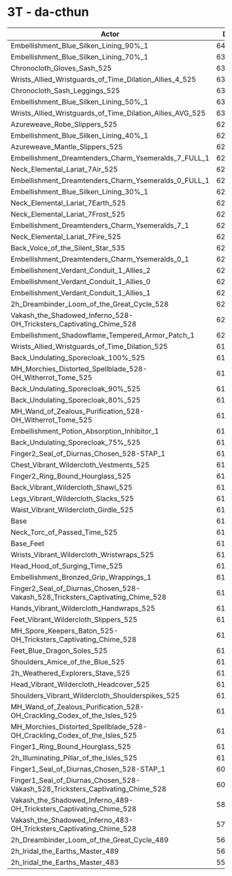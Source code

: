 # 3T - da-cthun
| Actor | DPS | Increase |
|---|:---:|:---:|
|Embellishment_Blue_Silken_Lining_90%_1|640710|3.86%|
|Embellishment_Blue_Silken_Lining_70%_1|635388|2.99%|
|Chronocloth_Gloves_Sash_525|634198|2.80%|
|Wrists_Allied_Wristguards_of_Time_Dilation_Allies_4_525|633392|2.67%|
|Chronocloth_Sash_Leggings_525|632446|2.52%|
|Embellishment_Blue_Silken_Lining_50%_1|630360|2.18%|
|Wrists_Allied_Wristguards_of_Time_Dilation_Allies_AVG_525|630129|2.14%|
|Azureweave_Robe_Slippers_525|629464|2.03%|
|Embellishment_Blue_Silken_Lining_40%_1|627977|1.79%|
|Azureweave_Mantle_Slippers_525|627896|1.78%|
|Embellishment_Dreamtenders_Charm_Ysemeralds_7_FULL_1|626874|1.61%|
|Neck_Elemental_Lariat_7Air_525|626500|1.55%|
|Embellishment_Dreamtenders_Charm_Ysemeralds_0_FULL_1|625643|1.41%|
|Embellishment_Blue_Silken_Lining_30%_1|625321|1.36%|
|Neck_Elemental_Lariat_7Earth_525|625241|1.35%|
|Neck_Elemental_Lariat_7Frost_525|625034|1.32%|
|Embellishment_Dreamtenders_Charm_Ysemeralds_7_1|625014|1.31%|
|Neck_Elemental_Lariat_7Fire_525|624736|1.27%|
|Back_Voice_of_the_Silent_Star_535|622702|0.94%|
|Embellishment_Dreamtenders_Charm_Ysemeralds_0_1|622430|0.89%|
|Embellishment_Verdant_Conduit_1_Allies_2|621926|0.81%|
|Embellishment_Verdant_Conduit_1_Allies_0|621774|0.79%|
|Embellishment_Verdant_Conduit_1_Allies_1|621572|0.75%|
|2h_Dreambinder_Loom_of_the_Great_Cycle_528|621434|0.73%|
|Vakash_the_Shadowed_Inferno_528-OH_Tricksters_Captivating_Chime_528|621245|0.70%|
|Embellishment_Shadowflame_Tempered_Armor_Patch_1|621243|0.70%|
|Wrists_Allied_Wristguards_of_Time_Dilation_525|619916|0.49%|
|Back_Undulating_Sporecloak_100%_525|619202|0.37%|
|MH_Morchies_Distorted_Spellblade_528-OH_Witherrot_Tome_525|618667|0.28%|
|Back_Undulating_Sporecloak_90%_525|618565|0.27%|
|Back_Undulating_Sporecloak_80%_525|618412|0.24%|
|MH_Wand_of_Zealous_Purification_528-OH_Witherrot_Tome_525|618350|0.23%|
|Embellishment_Potion_Absorption_Inhibitor_1|618331|0.23%|
|Back_Undulating_Sporecloak_75%_525|617964|0.17%|
|Finger2_Seal_of_Diurnas_Chosen_528-STAP_1|617811|0.15%|
|Chest_Vibrant_Wildercloth_Vestments_525|617711|0.13%|
|Finger2_Ring_Bound_Hourglass_525|617638|0.12%|
|Back_Vibrant_Wildercloth_Shawl_525|617483|0.09%|
|Legs_Vibrant_Wildercloth_Slacks_525|617304|0.06%|
|Waist_Vibrant_Wildercloth_Girdle_525|616926|0.00%|
|Base|616916|0.00%|
|Neck_Torc_of_Passed_Time_525|616900|0.00%|
|Base_Feet|616894|0.00%|
|Wrists_Vibrant_Wildercloth_Wristwraps_525|616858|-0.01%|
|Head_Hood_of_Surging_Time_525|616808|-0.02%|
|Embellishment_Bronzed_Grip_Wrappings_1|616488|-0.07%|
|Finger2_Seal_of_Diurnas_Chosen_528-Vakash_528_Tricksters_Captivating_Chime_528|616462|-0.07%|
|Hands_Vibrant_Wildercloth_Handwraps_525|616234|-0.11%|
|Feet_Vibrant_Wildercloth_Slippers_525|616072|-0.14%|
|MH_Spore_Keepers_Baton_525-OH_Tricksters_Captivating_Chime_528|615770|-0.19%|
|Feet_Blue_Dragon_Soles_525|615148|-0.29%|
|Shoulders_Amice_of_the_Blue_525|614569|-0.38%|
|2h_Weathered_Explorers_Stave_525|614134|-0.45%|
|Head_Vibrant_Wildercloth_Headcover_525|614046|-0.47%|
|Shoulders_Vibrant_Wildercloth_Shoulderspikes_525|613766|-0.51%|
|MH_Wand_of_Zealous_Purification_528-OH_Crackling_Codex_of_the_Isles_525|613584|-0.54%|
|MH_Morchies_Distorted_Spellblade_528-OH_Crackling_Codex_of_the_Isles_525|613561|-0.54%|
|Finger1_Ring_Bound_Hourglass_525|611196|-0.93%|
|2h_Illuminating_Pillar_of_the_Isles_525|610554|-1.03%|
|Finger1_Seal_of_Diurnas_Chosen_528-STAP_1|607094|-1.59%|
|Finger1_Seal_of_Diurnas_Chosen_528-Vakash_528_Tricksters_Captivating_Chime_528|601352|-2.52%|
|Vakash_the_Shadowed_Inferno_489-OH_Tricksters_Captivating_Chime_528|582234|-5.62%|
|Vakash_the_Shadowed_Inferno_483-OH_Tricksters_Captivating_Chime_528|577341|-6.41%|
|2h_Dreambinder_Loom_of_the_Great_Cycle_489|563182|-8.71%|
|2h_Iridal_the_Earths_Master_489|562363|-8.84%|
|2h_Iridal_the_Earths_Master_483|555234|-10.00%|
